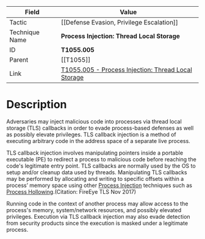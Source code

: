 
|Field|Value|
|---|---|
|Tactic|[[Defense Evasion,  Privilege Escalation]]|
|Technique Name|**Process Injection: Thread Local Storage**|
|ID|**T1055.005**|
|Parent|[[T1055]]|
|Link|[T1055.005 - Process Injection: Thread Local Storage](https://attack.mitre.org/techniques/T1055/005)|

# Description

Adversaries may inject malicious code into processes via thread local storage (TLS) callbacks in order to evade process-based defenses as well as possibly elevate privileges. TLS callback injection is a method of executing arbitrary code in the address space of a separate live process. 

TLS callback injection involves manipulating pointers inside a portable executable (PE) to redirect a process to malicious code before reaching the code's legitimate entry point. TLS callbacks are normally used by the OS to setup and/or cleanup data used by threads. Manipulating TLS callbacks may be performed by allocating and writing to specific offsets within a process’ memory space using other [Process Injection](https://attack.mitre.org/techniques/T1055) techniques such as [Process Hollowing](https://attack.mitre.org/techniques/T1055/012).(Citation: FireEye TLS Nov 2017)

Running code in the context of another process may allow access to the process's memory, system/network resources, and possibly elevated privileges. Execution via TLS callback injection may also evade detection from security products since the execution is masked under a legitimate process. 
